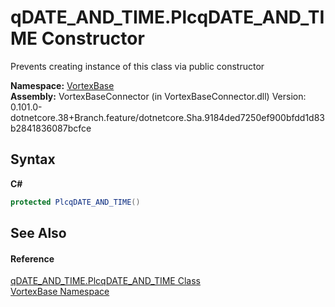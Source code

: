 # qDATE_AND_TIME.PlcqDATE_AND_TIME Constructor 
 

Prevents creating instance of this class via public constructor

**Namespace:**&nbsp;<a href="N_VortexBase.md">VortexBase</a><br />**Assembly:**&nbsp;VortexBaseConnector (in VortexBaseConnector.dll) Version: 0.101.0-dotnetcore.38+Branch.feature/dotnetcore.Sha.9184ded7250ef900bfdd1d83b2841836087bcfce

## Syntax

**C#**<br />
``` C#
protected PlcqDATE_AND_TIME()
```


## See Also


#### Reference
<a href="T_VortexBase_qDATE_AND_TIME_PlcqDATE_AND_TIME.md">qDATE_AND_TIME.PlcqDATE_AND_TIME Class</a><br /><a href="N_VortexBase.md">VortexBase Namespace</a><br />
